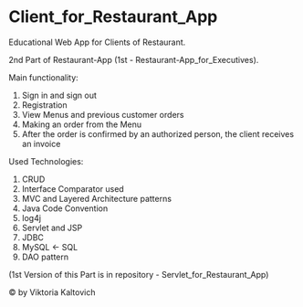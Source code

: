 # Client_for_Restaurant_App

Educational Web App for Clients of Restaurant.

2nd Part of Restaurant-App (1st - Restaurant-App_for_Executives).

Main functionality:
  1) Sign in and sign out
  2) Registration
  3) View Menus and previous customer orders
  4) Making an order from the Menu
  5) After the order is confirmed by an authorized person, the client receives an invoice
  
  Used Technologies:

  1) CRUD
  2) Interface Comparator used 
  3) MVC and Layered Architecture patterns
  4) Java Code Convention
  5) log4j
  6) Servlet and JSP
  7) JDBC
  8) MySQL ← SQL
  9) DAO pattern

(1st Version of this Part is in repository - Servlet_for_Restaurant_App)  
  
  
© by Viktoria Kaltovich
